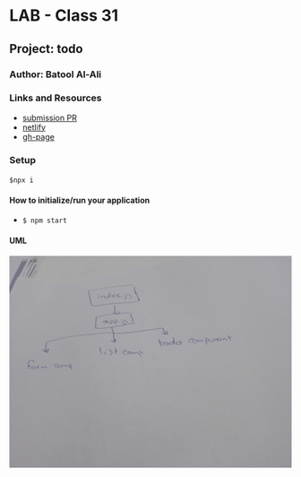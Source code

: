 # LAB - Class 31

## Project: todo

### Author: Batool Al-Ali

### Links and Resources

- [submission PR](https://github.com/batool-alali-401-advanced-javascript/todo/pull/3)
- [netlify](https://todo-2020.netlify.app/)
- [gh-page](https://batool-alali-401-advanced-javascript.github.io/todo/)

### Setup
` $npx i `

#### How to initialize/run your application 
- `$ npm start`


#### UML
![UML Diagram](UML1.jpg)